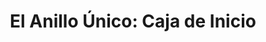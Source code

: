 ---
collection: rolLudoteca
title: 'El Anillo Único: Caja de Inicio'
image: 8436589626430-1200-face3d.jpg
editorial: 'Devir'
editorial_ref:
isbn:
type: 'Guía de Inicio'
web: https://devir.es/el-anillo-unico-2-ed-caja-de-iniciacion
format: 'Caja'
system: 'El Anillo Único'
created_at: '2023-02-10T09:01:55+00:00'
---